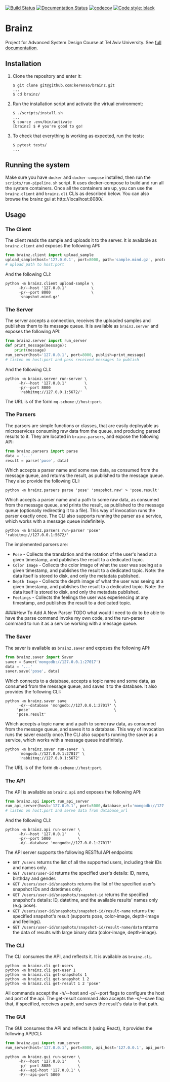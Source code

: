 [![Build Status](https://travis-ci.org/kerenso/brainz.svg?branch=master)](https://travis-ci.org/kerenso/brainz)
[![Documentation Status](https://readthedocs.org/projects/brainz/badge/?version=latest)](https://brainz.readthedocs.io/en/latest/?badge=latest)
[![codecov](https://codecov.io/gh/kerenso/brainz/branch/master/graph/badge.svg)](https://codecov.io/gh/kerenso/brainz)
[![Code style: black](https://img.shields.io/badge/code%20style-black-000000.svg)](https://github.com/psf/black)

# Brainz
Project for Advanced System Design Course at Tel Aviv University.
See [full documentation](https://brainz.readthedocs.io/en/latest/).

## Installation
1. Clone the repository and enter it:
    ```shell script
    $ git clone git@github.com:kerenso/brainz.git
    ...
    $ cd brainz/
    ```
2. Run the installation script and activate the virtual environment:
    ```shell script
    $ ./scripts/install.sh
    ...
    $ source .env/bin/activate
    [brainz] $ # you're good to go!
    ```
3. To check that everything is working as expected, run the tests:
    ```shell script
    $ pytest tests/
    ...
    ```

## Running the system 
Make sure you have `docker` and `docker-compose` installed, then run the `scripts/run-pipeline.sh` script.
It uses docker-compose to build and run all the system containers. Once all the containers are up, you can use the
`brainz.client` and `brainz.cli` CLIs as described below. You can also browse the brainz gui at http://localhost:8080/.

## Usage
### The Client
The client reads the sample and uploads it to the server. It is available as `brainz.client` and exposes the following API:
```python
from brainz.client import upload_sample
upload_sample(host='127.0.0.1', port=8000, path='sample.mind.gz', protobuf=True)
# upload path to host:port
```
And the following CLI:
```shell script
python -m brainz.client upload-sample \
      -h/--host '127.0.0.1'           \
      -p/--port 8000                  \
      'snapshot.mind.gz'
```

### The Server
The server accepts a connection, receives the uploaded samples and publishes them to its message queue.
It is available as `brainz.server` and exposes the following API:
```python
from brainz.server import run_server
def print_message(message):
    print(message)
run_server(host='127.0.0.1', port=8000, publish=print_message)
# listen on host:port and pass received messages to publish
```
And the following CLI:
```shell script
python -m brainz.server run-server \
      -h/--host '127.0.0.1'        \
      -p/--port 8000               \
      'rabbitmq://127.0.0.1:5672/'
```
The URL is of the form `mq-scheme://host:port`.

### The Parsers
The parsers are simple functions or classes, that are easily deployable as microservices consuming raw data from the 
queue, and producing parsed results to it. They are located in `brainz.parsers`, and expose the following API:
```python
from brainz.parsers import parse
data = '...' 
result = parse('pose', data)
```
Which accepts a parser name and some raw data, as consumed from the message queue, and returns the result, as published 
to the message queue. They also provide the following CLI:
```shell script
python -m brainz.parsers parse 'pose' 'snapshot.raw' > 'pose.result'
```
Which accepts a parser name and a path to some raw data, as consumed from the message queue, and prints the result, as
published to the message queue (optionally redirecting it to a file). This way of invocation runs the parser exactly
once. The CLI also supports running the parser as a service, which works with a message queue indefinitely.
```shell script
python -m brainz.parsers run-parser 'pose' 'rabbitmq://127.0.0.1:5672/'
```
The implemented parsers are:
 - `Pose` - Collects the translation and the rotation of the user's head at a given timestamp, and publishes the result
 to a dedicated topic.
 - `Color Image` - Collects the color image of what the user was seeing at a given timestamp, and publishes the result
 to a dedicated topic. Note: the data itself is stored to disk, and only the metadata published.
 - `Depth Image` - Collects the depth image of what the user was seeing at a given timestamp, and publishes the result
 to a dedicated topic. Note: the data itself is stored to disk, and only the metadata published.
 - `Feelings` - Collects the feelings the user was experiencing at any timestamp, and publishes the result to a
 dedicated topic.

####How To Add A New Parser
TODO
what would I need to do to be able to have the parse command invoke my own code, and the run-parser command to run it as a service working with a message queue.

### The Saver
The saver is available as `brainz.saver` and exposes the following API:
```python
from brainz.saver import Saver
saver = Saver('mongodb://127.0.0.1:27017')
data = '...'
saver.save('pose', data)
```
Which connects to a database, accepts a topic name and some data, as consumed from the message queue, and saves it to
the database. It also provides the following CLI:
```shell script
python -m brainz.saver save                     \
      -d/--database 'mongodb://127.0.0.1:27017' \
     'pose'                                     \
     'pose.result' 
```
Which accepts a topic name and a path to some raw data, as consumed from the message queue, and saves it to a database.
This way of invocation runs the saver exactly once.The CLI also supports running the saver as a service, which works
with a message queue indefinitely.
```shell script
python -m brainz.saver run-saver  \
      'mongodb://127.0.0.1:27017' \
      'rabbitmq://127.0.0.1:5672'
```
The URL is of the form `db-scheme://host:port`.

### The API
The API is available as `brainz.api` and exposes the following API:
```python
from brainz.api import run_api_server
run_api_server(host='127.0.0.1', port=5000,database_url='mongodb://127.0.0.1:27017')
# listen on host:port and serve data from database_url
```
And the following CLI:
```shell script
python -m brainz.api run-server \
      -h/--host '127.0.0.1'     \
      -p/--port 5000            \
      -d/--database 'mongodb://127.0.0.1:27017'
```
The API server supports the following RESTful API endpoints:
- `GET /users` returns the list of all the supported users, including their IDs and names only.
- `GET /users/user-id` returns the specified user's details: ID, name, birthday and gender.
- `GET /users/user-id/snapshots` returns the list of the specified user's snapshot IDs and datetimes only.
- `GET /users/user-id/snapshots/snapshot-id` returns the specified snapshot's details: ID, datetime, and the available
results' names only (e.g. pose).
- `GET /users/user-id/snapshots/snapshot-id/result-name` returns the specified snapshot's result (supports pose,
color-image, depth-image and feelings). 
- `GET /users/user-id/snapshots/snapshot-id/result-name/data` returns the data of results with large binary data
(color-image, depth-image). 

### The CLI
The CLI consumes the API, and reflects it. It is available as `brainz.cli`.

```shell script
python -m brainz.cli get-users
python -m brainz.cli get-user 1
python -m brainz.cli get-snapshots 1
python -m brainz.cli get-snapshot 1 2
python -m brainz.cli get-result 1 2 'pose'
```
All commands accept the -h/--host and -p/--port flags to configure the host and port of the api.
The get-result command also accepts the -s/--save flag that, if specified, receives a path, and saves the result's data
to that path.

### The GUI
The GUI consumes the API and reflects it (using React), it provides the following API/CLI:
```python
from brainz.gui import run_server
run_server(host='127.0.0.1', port=8080, api_host='127.0.0.1', api_port=5000)
```
```shell script
python -m brainz.gui run-server \
      -h/--host '127.0.0.1'     \
      -p/--port 8080            \
      -H/--api-host '127.0.0.1' \
      -P/--api-port 5000
```
